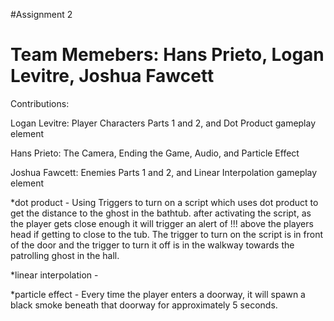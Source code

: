 #Assignment 2

Team Memebers: Hans Prieto, Logan Levitre, Joshua Fawcett
===============================================================
Contributions:

Logan Levitre: Player Characters Parts 1 and 2, and Dot Product gameplay element

Hans Prieto: The Camera, Ending the Game, Audio, and Particle Effect

Joshua Fawcett: Enemies Parts 1 and 2, and Linear Interpolation gameplay element

*dot product - Using Triggers  to turn on a script which uses dot product to get the distance to the ghost in the bathtub.
after activating the script, as the player gets close enough it will trigger an alert of !!! above the players head if getting to close to the tub.
The trigger to turn on the script is in front of the door and the trigger to turn it off is in the walkway towards the patrolling ghost in the hall.

*linear interpolation - 

*particle effect - Every time the player enters a doorway, it will spawn a black smoke beneath that doorway for approximately 5 seconds.

